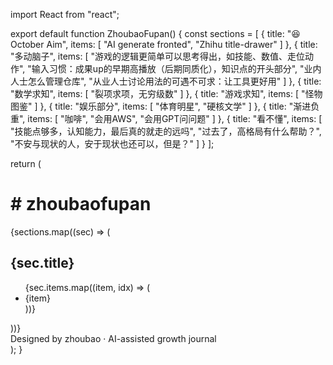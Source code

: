 import React from "react";

export default function ZhoubaoFupan() {
  const sections = [
    {
      title: "😆 October Aim",
      items: [
        "AI generate fronted",
        "Zhihu title-drawer"
      ]
    },
    {
      title: "多动脑子",
      items: [
        "游戏的逻辑更简单可以思考得出，如技能、数值、走位动作",
        "输入习惯：成果up的早期高播放（后期同质化），知识点的开头部分",
        "业内人士怎么管理仓库",
        "从业人士讨论用法的可遇不可求：让工具更好用"
      ]
    },
    {
      title: "数学求知",
      items: [
        "裂项求项，无穷级数"
      ]
    },
    {
      title: "游戏求知",
      items: [
        "怪物图鉴"
      ]
    },
    {
      title: "娱乐部分",
      items: [
        "体育明星",
        "硬核文学"
      ]
    },
    {
      title: "渐进负重",
      items: [
        "咖啡",
        "会用AWS",
        "会用GPT问问题"
      ]
    },
    {
      title: "看不懂",
      items: [
        "技能点够多，认知能力，最后真的就走的远吗",
        "过去了，高格局有什么帮助？",
        "不安与现状的人，安于现状也还可以，但是？"
      ]
    }
  ];

  return (
    <div className="min-h-screen bg-neutral-950 text-neutral-100 p-8 flex flex-col items-center">
      <h1 className="text-4xl font-bold mb-6 text-teal-400"># zhoubaofupan</h1>
      <div className="max-w-3xl w-full grid gap-6">
        {sections.map((sec) => (
          <div key={sec.title} className="bg-neutral-900 rounded-2xl p-6 shadow-lg border border-neutral-800">
            <h2 className="text-2xl font-semibold mb-3 text-teal-300">{sec.title}</h2>
            <ul className="list-disc list-inside space-y-1 text-neutral-300">
              {sec.items.map((item, idx) => (
                <li key={idx}>{item}</li>
              ))}
            </ul>
          </div>
        ))}
      </div>
      <footer className="mt-10 text-neutral-600 text-sm">Designed by zhoubao · AI-assisted growth journal</footer>
    </div>
  );
}


